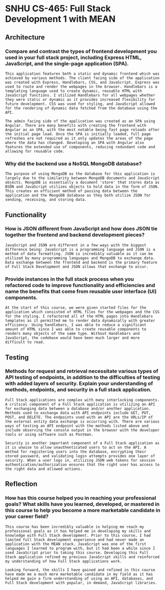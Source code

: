 # SNHU CS-465: Full Stack Development 1 with MEAN

## Architecture
  ### Compare and contrast the types of frontend development you used in your full stack project, including Express HTML, JavaScript, and the single-page application (SPA).
    This application features both a static and dynamic frontend which was achieved by various methods. The client facing side of the application was created with Express, Handlebars, CSS, and JavaScript. Express was used to route and render the webpages in the browser. Handlebars is a templating language used to create dynamic, reusable HTML with JavaScript functions. I utilized Handlebars for all webpages whether they were static or dynamic as it provides increased flexibility for future development. CSS was used for styling, and JavaScript allowed for the rendering of dynamic data fetched from the database using the API.

    The admin facing side of the application was created as an SPA using Angular. There are many benefits with creating the frontend with Angular as an SPA, with the most notable being fast page reloads after the initial page load. Once the SPA is initially loaded, full page refreshes are not required as it only updates the areas of the page where the data has changed. Developing an SPA with Angular also features the extended use of components, reducing redundant code and allowing for reusable code. 
    
  ### Why did the backend use a NoSQL MongoDB database?
    The purpose of using MongoDB as the database for this application is largely due to the similarity between MongoDB documents and JavaScript objects. MongoDB is essentially a document 'store' that stores data as BSON and JavaScript utilizes objects to hold data in the form of JSON. This creates an efficient method of passing data between the application and the MongoDB database as they both utilize JSON for sending, receiving, and storing data.

## Functionality
   ### How is JSON different from JavaScript and how does JSON tie together the frontend and backend development pieces?
    JavaScript and JSON are different in a few ways with the biggest difference being: JavaScript is a programming language and JSON is a method of data formatting. JSON is incredibly valuable as it can be utilized by many programming languages and MongoDB to exchange data. Data exchange between the frontend and backend is the primary feature of Full Stack Development and JSON allows that exchange to occur.
    
   ### Provide instances in the full stack process when you refactored code to improve functionality and efficiencies and name the benefits that come from reusable user interface (UI) components.
    At the start of this course, we were given started files for the application which consisted of HTML files for the webpages and the CSS for the styling. I refactored all of the HTML pages into Handlebars templates as it permitted me to render data dynamically with greater efficiency. Using handlebars, I was able to reduce a significant amount of HTML since I was able to create reusable components to renders many objects of the same type. Without Handlebars and JavaScript, the codebase would have been much larger and more difficult to read. 

## Testing
  ### Methods for request and retrieval necessitate various types of API testing of endpoints, in addition to the difficulties of testing with added layers of security. Explain your understanding of methods, endpoints, and security in a full stack application.
    Full Stack applications are complex with many interlocking components. A critical component of a Full Stack application is utilizing an API for exchanging data between a database and/or another application. Methods used to exchange data with API endpoints include GET, PUT, POST, and DELETE. The endpoints used with an API are the URLs/IP of the external entity data exchange is occurring with. There are various ways of testing an API endpoint with the methods listed above and include observing the console output in the browser with the developer tools or using software such as Postman. 

    Security is another important component of a Full Stack application as it is unwise to allow unauthenticated users to act on the API. A method for registering users into the database, encrypting their stored password, and validating login attempts provides one layer of security. When a user logs in, utilizing JSON web tokens for session authentication/authorization ensures that the right user has access to the right data and allowed actions. 
    

## Reflection
  ### How has this course helped you in reaching your professional goals? What skills have you learned, developed, or mastered in this course to help you become a more marketable candidate in your career field?
    This course has been incredibly valuable in helping me reach my professional goals as it has helped me in developing my skills and knowledge with Full Stack development. Prior to this course, I had limited full Stack development experience and had never made an application with the MEAN stack. JavaScript was one of the first languages I learned to program with, but it had been a while since I used JavaScript prior to taking this course. Developing this Full Stack application refined my previous JavaScript skills and reinforced my understanding of how Full Stack applications work. 
    
    Looking forward, the skills I have gained and refined in this course have made me a much more marketable candidate in my field as it has helped me gain a firm understanding of using an API, databases, and Full Stack development with popular, in demand, JavaScript libraries.


